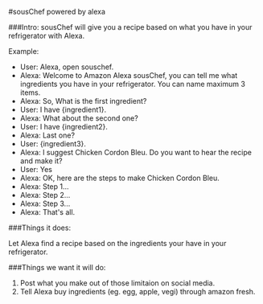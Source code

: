 #sousChef powered by alexa

###Intro:
sousChef will give you a recipe based on what you have in your refrigerator with Alexa.


Example:

- User: Alexa, open souschef.
- Alexa: Welcome to Amazon Alexa sousChef, you can tell me what ingredients you have in your refrigerator. You can name maximum 3 items.
- Alexa: So, What is the first ingredient?
- User: I have {ingredient1}.
- Alexa: What about the second one?
- User: I have {ingredient2}.
- Alexa: Last one?
- User: {ingredient3}.
- Alexa: I suggest Chicken Cordon Bleu. Do you want to hear the recipe and make it?
- User: Yes
- Alexa: OK, here are the steps to make Chicken Cordon Bleu. 
- Alexa: Step 1... 
- Alexa: Step 2...
- Alexa: Step 3...
- Alexa: That's all.


###Things it does:

Let Alexa find a recipe based on the ingredients your have in your refrigerator.

###Things we want it will do:
1.  Post what you make out of those limitaion on social media.
2.  Tell Alexa buy ingredients (eg. egg, apple, vegi) through amazon fresh.
